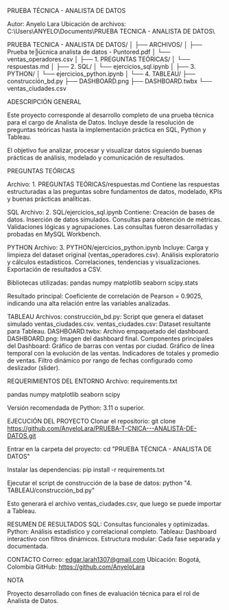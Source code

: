 PRUEBA TÉCNICA - ANALISTA DE DATOS

Autor: Anyelo Lara
Ubicación de archivos: C:\Users\ANYELO\Documents\PRUEBA TECNICA - ANALISTA DE DATOS\

PRUEBA TECNICA - ANALISTA DE DATOS/
│
├── ARCHIVOS/
│   ├── Prueba te╠ücnica analista de datos - Puntored.pdf
│   └── ventas_operadores.csv
│
├── 1. PREGUNTAS TEÓRICAS/
│   └── respuestas.md
│
├── 2. SQL/
│   └── ejercicios_sql.ipynb
│
├── 3. PYTHON/
│   └── ejercicios_python.ipynb
│
└── 4. TABLEAU/
    ├── construcción_bd.py
    ├── DASHBOARD.png
    ├── DASHBOARD.twbx
    └── ventas_ciudades.csv    
    

ADESCRIPCIÓN GENERAL

Este proyecto corresponde al desarrollo completo de una prueba técnica para el cargo de Analista de Datos.
Incluye desde la resolución de preguntas teóricas hasta la implementación práctica en SQL, Python y Tableau.

El objetivo fue analizar, procesar y visualizar datos siguiendo buenas prácticas de análisis, modelado y comunicación de resultados.

PREGUNTAS TEÓRICAS

Archivo: 1. PREGUNTAS TEÓRICAS/respuestas.md
Contiene las respuestas estructuradas a las preguntas sobre fundamentos de datos, modelado, KPIs y buenas prácticas analíticas.

SQL
Archivo: 2. SQL/ejercicios_sql.ipynb
Contiene:
Creación de bases de datos.
Inserción de datos simulados.
Consultas para obtención de métricas.
Validaciones lógicas y agrupaciones.
Las consultas fueron desarrolladas y probadas en MySQL Workbench.

PYTHON
Archivo: 3. PYTHON/ejercicios_python.ipynb
Incluye:
Carga y limpieza del dataset original (ventas_operadores.csv).
Análisis exploratorio y cálculos estadísticos.
Correlaciones, tendencias y visualizaciones.
Exportación de resultados a CSV.

Bibliotecas utilizadas:
pandas
numpy
matplotlib
seaborn
scipy.stats

Resultado principal: Coeficiente de correlación de Pearson = 0.9025, indicando una alta relación entre las variables analizadas.

TABLEAU
Archivos:
construcción_bd.py: Script que genera el dataset simulado ventas_ciudades.csv.
ventas_ciudades.csv: Dataset resultante para Tableau.
DASHBOARD.twbx: Archivo empaquetado del dashboard.
DASHBOARD.png: Imagen del dashboard final.
Componentes principales del Dashboard:
Gráfico de barras con ventas por ciudad.
Gráfico de línea temporal con la evolución de las ventas.
Indicadores de totales y promedio de ventas.
Filtro dinámico por rango de fechas configurado como deslizador (slider).

REQUERIMIENTOS DEL ENTORNO
Archivo: requirements.txt

pandas
numpy
matplotlib
seaborn
scipy

Versión recomendada de Python: 3.11 o superior.

EJECUCIÓN DEL PROYECTO
Clonar el repositorio:
git clone https://github.com/AnyeloLara/PRUEBA-T-CNICA---ANALISTA-DE-DATOS.git

Entrar en la carpeta del proyecto:
cd "PRUEBA TÉCNICA - ANALISTA DE DATOS"

Instalar las dependencias:
pip install -r requirements.txt

Ejecutar el script de construcción de la base de datos:
python "4. TABLEAU/construcción_bd.py"

Esto generará el archivo ventas_ciudades.csv, que luego se puede importar a Tableau.

RESUMEN DE RESULTADOS
SQL: Consultas funcionales y optimizadas.
Python: Análisis estadístico y correlacional completo.
Tableau: Dashboard interactivo con filtros dinámicos.
Estructura modular: Cada fase separada y documentada.

CONTACTO
Correo: edgar.larah1307@gmail.com
Ubicación: Bogotá, Colombia
GitHub: https://github.com/AnyeloLara

NOTA

Proyecto desarrollado con fines de evaluación técnica para el rol de Analista de Datos.